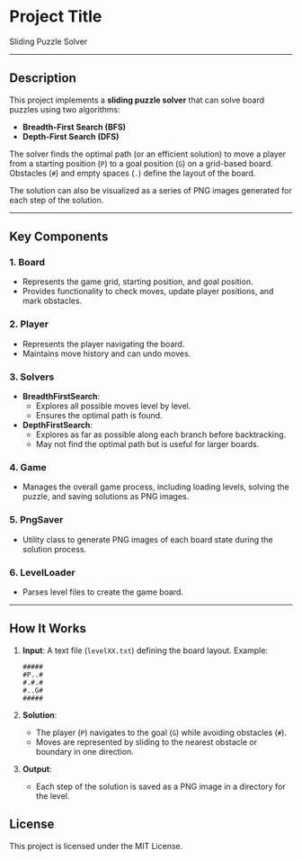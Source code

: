 # Project Title

Sliding Puzzle Solver

---

## Description

This project implements a **sliding puzzle solver** that can solve board puzzles using two algorithms:

- **Breadth-First Search (BFS)**
- **Depth-First Search (DFS)**

The solver finds the optimal path (or an efficient solution) to move a player from a starting position (`P`) to a goal position (`G`) on a grid-based board. Obstacles (`#`) and empty spaces (`.`) define the layout of the board.

The solution can also be visualized as a series of PNG images generated for each step of the solution.

---

## Key Components

### 1. **Board**
- Represents the game grid, starting position, and goal position.
- Provides functionality to check moves, update player positions, and mark obstacles.

### 2. **Player**
- Represents the player navigating the board.
- Maintains move history and can undo moves.

### 3. **Solvers**
- **BreadthFirstSearch**:
  - Explores all possible moves level by level.
  - Ensures the optimal path is found.
- **DepthFirstSearch**:
  - Explores as far as possible along each branch before backtracking.
  - May not find the optimal path but is useful for larger boards.

### 4. **Game**
- Manages the overall game process, including loading levels, solving the puzzle, and saving solutions as PNG images.

### 5. **PngSaver**
- Utility class to generate PNG images of each board state during the solution process.

### 6. **LevelLoader**
- Parses level files to create the game board.

---

## How It Works

1. **Input**: A text file (`levelXX.txt`) defining the board layout. Example:
   ```
   #####
   #P..#
   #.#.#
   #..G#
   #####
   ```

2. **Solution**:
   - The player (`P`) navigates to the goal (`G`) while avoiding obstacles (`#`).
   - Moves are represented by sliding to the nearest obstacle or boundary in one direction.

3. **Output**:
   - Each step of the solution is saved as a PNG image in a directory for the level.





## License
This project is licensed under the MIT License.

